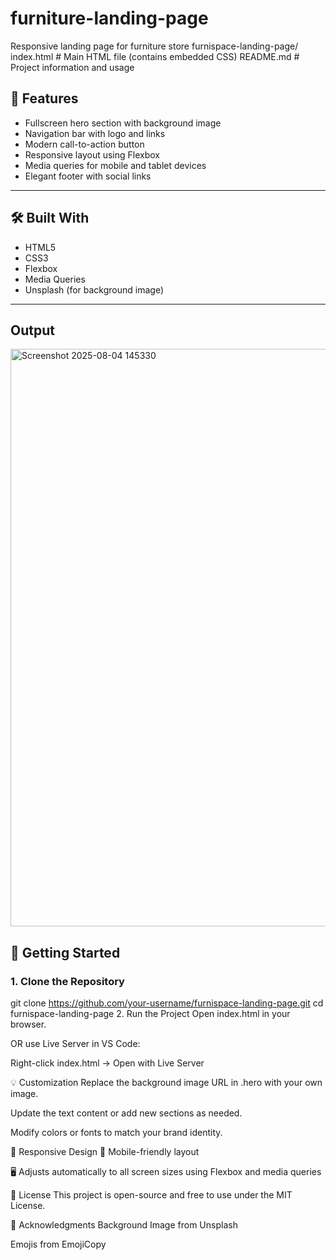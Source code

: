 # furniture-landing-page
Responsive landing page for furniture store
furnispace-landing-page/
 index.html # Main HTML file (contains embedded CSS)
 README.md # Project information and usage



## 🎯 Features

- Fullscreen hero section with background image
- Navigation bar with logo and links
- Modern call-to-action button
- Responsive layout using Flexbox
- Media queries for mobile and tablet devices
- Elegant footer with social links

---

## 🛠️ Built With

- HTML5
- CSS3
- Flexbox
- Media Queries
- Unsplash (for background image)

---
## Output
<img width="1903" height="924" alt="Screenshot 2025-08-04 145330" src="https://github.com/user-attachments/assets/e2ba5829-0e91-481d-bc7b-b9b3964238c0" />


## 🚀 Getting Started

### 1. Clone the Repository

git clone https://github.com/your-username/furnispace-landing-page.git
cd furnispace-landing-page
2. Run the Project
Open index.html in your browser.

OR use Live Server in VS Code:

Right-click index.html → Open with Live Server

💡 Customization
Replace the background image URL in .hero with your own image.

Update the text content or add new sections as needed.

Modify colors or fonts to match your brand identity.

📱 Responsive Design
📱 Mobile-friendly layout

🖥️ Adjusts automatically to all screen sizes using Flexbox and media queries

📜 License
This project is open-source and free to use under the MIT License.

🙌 Acknowledgments
Background Image from Unsplash

Emojis from EmojiCopy





